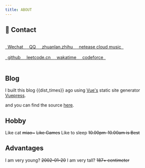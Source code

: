 ```yaml
---
title: ABOUT
---
```


## 📌 Contact 

</br>

<span class="contact">
<a href="https://pic4.zhimg.com/v2-6cd96e76699f0459b35aa58ff3577267_r.jpg" title="fwei142857"> &nbsp Wechat &nbsp  </a>
</span>

<span class="contact">
<a href="https://pic1.zhimg.com/v2-65f5e198d3f046fdb668f8d4838b4050_r.jpg" title="2480417969"> &nbsp QQ &nbsp </a>
</span>


<span class="contact">
<a href="https://zhuanlan.zhihu.com/fengwei2002" title="weirdo"> &nbsp zhuanlan.zhihu &nbsp </a>
</span>

<span class="contact">
<a href="http://music.163.com/m/user/home?id=440040659" title="psychonaut1f">  &nbsp netease cloud music &nbsp </a>
</span>

</br>

</br>

<span class="contact">
<a href="https://github.com/fengwei2002" title="fengwei2002"> &nbsp github &nbsp </a>
</span>

<span class="contact">
<a href="https://leetcode-cn.com/u/fengwei2002/" title="fengwei2002"> &nbsp leetcode.cn &nbsp </a>
</span>

<span class="contact">
<a href="https://wakatime.com/@fengwei2002" title="fengwei2002"> &nbsp wakatime &nbsp </a>
</span>

<span class="contact">
<a href="http://codeforces.com/profile/KONNG#" title="KONNG"> &nbsp codeforce &nbsp </a>
</span>

</br>

</br>

## Blog

I built this blog {{dist_times}} ago using [Vue's](https://cn.vuejs.org/index.html) static site generator [Vuepress](https://vuepress.vuejs.org/zh/). 

and you can find the source [here](https://github.com/fengwei2002/feng-w.cn).

## Hobby

Like cat ~~miao\~~~
~~Like Games~~
Like to sleep ~~10.00pm-10.00am is Best~~

## Advantages

I am very young? ~~2002-01-20~~
I am very tall? ~~187+ centimeter~~

<script>
    export default {
        props: ['slot-key'],
        data() {
            return {
                dist_times: "xx days xx h xx m xx s"
            };
        },
        methods: {
            refresh() {
                let start_date = '2020-01-20 00:15:00.0';
                start_date = start_date.substring(0, 19);
                start_date = start_date.replace(/-/g, '/');
                let start_timestamp = new Date(start_date).getTime();
                let now_timestamp = new Date();

                let dist_timestamp = now_timestamp - start_timestamp;
                let dist_days = Math.floor(dist_timestamp / (24 * 3600 * 1000));
                let dist_hours = Math.floor((dist_timestamp % (24 * 3600 * 1000)) / (3600 * 1000));
                let dist_mins = Math.floor((dist_timestamp % (3600 * 1000)) / (60 * 1000));
                let dist_secs = Math.floor((dist_timestamp % (60 * 1000)) / 1000);
                this.dist_times = `${dist_days} days ${dist_hours} h ${dist_mins} m ${dist_secs} s`;
            }
        },
        mounted() {
            this.refresh();
            setInterval(this.refresh, 1000);
        }
    }
</script>

<link rel="stylesheet" href="https://ico.z01.com/zico.min.css">
